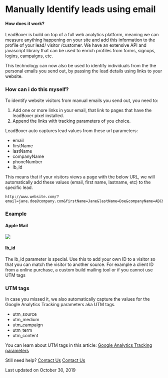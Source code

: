 # Manually Identify leads using email

#### How does it work?

LeadBoxer is build on top of a full web analytics platform, meaning we can measure anything happening on your site and add this information to the profile of your lead/ visitor /customer. We have an extensive API and javascript library that can be used to enrich profiles from forms, signups, logins, campaigns, etc.

This technology can now also be used to identify individuals from the the personal emails you send out, by passing the lead details using links to your website.

### How can i do this myself?

To identify website visitors from manual emails you send out, you need to:

1. Add one or more links in your email, that link to pages that have the leadBoxer pixel installed.
2. Append the links with tracking parameters of you choice.

LeadBoxer auto captures lead values from these url parameters:

* email
* firstName
* lastName
* companyName
* phoneNumber
* lb\_id

This means that if your visitors views a page with the below URL, we will automatically add these values (email, first name, lastname, etc) to the specific lead.

```
http://www.website.com/?email=jane.doe@company.com&firstName=Jane&lastName=Doe&companyName=ABC&phoneNumber=123
```

### Example

#### Apple Mail

![](https://d33v4339jhl8k0.cloudfront.net/docs/assets/565e1cb7c697915b26a5c214/images/595608710428637ff8d43247/file-RdfHwIKiYV.png)

#### lb\_id

The  lb\_id parameter is special. Use this to add your own ID to a visitor so that you can match the visitor to another source. For example a client ID from a online purchase,  a custom build mailing tool or if you cannot use UTM tags

### UTM tags

In case you missed it, we also automatically capture the values for the Google Analytics Tracking parameters aka UTM tags.

* utm\_source
* utm\_medium
* utm\_campaign
* utm\_term
* utm\_content

You can learn about UTM tags in this article:  [Google Analytics Tracking parameters](https://docs.leadboxer.com/article/10-google-analytics)

Still need help? [Contact Us](broken-reference) [Contact Us](broken-reference)

Last updated on October 30, 2019
